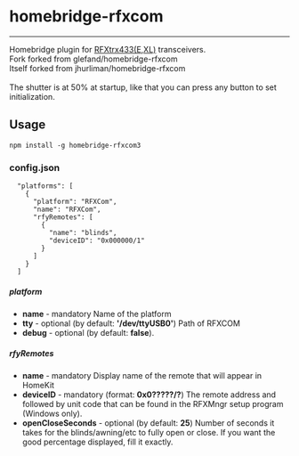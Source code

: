 # homebridge-rfxcom
-----
Homebridge plugin for [RFXtrx433(E,XL)](http://www.rfxcom.com/RFXtrx433E-USB-43392MHz-Transceiver/en) transceivers.\
Fork forked from glefand/homebridge-rfxcom\
Itself forked from jhurliman/homebridge-rfxcom\
\
The shutter is at 50% at startup, like that you can press any button to set initialization.

## Usage

`npm install -g homebridge-rfxcom3`

### config.json
```
  "platforms": [
    {
      "platform": "RFXCom",
      "name": "RFXCom",
      "rfyRemotes": [
        {
          "name": "blinds",
          "deviceID": "0x000000/1"
        }
      ]
    }
  ]
```

##### platform

 - **name** - mandatory
   Name of the platform
 - **tty** - optional (by default: **'/dev/ttyUSB0'**)
   Path of RFXCOM
 - **debug** - optional (by default: **false**).

##### rfyRemotes

 - **name** - mandatory
   Display name of the remote that will appear in HomeKit
 - **deviceID** - mandatory (format: **0x0?????/?**)
   The remote address and followed by unit code that can be found in the
   RFXMngr setup program (Windows only).
 - **openCloseSeconds** - optional (by default: **25**)
   Number of seconds it takes for the blinds/awning/etc to fully open or close.
   If you want the good percentage displayed, fill it exactly.